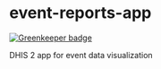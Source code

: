 # event-reports-app

[![Greenkeeper badge](https://badges.greenkeeper.io/dhis2/event-reports-app.svg)](https://greenkeeper.io/)

DHIS 2 app for event data visualization
